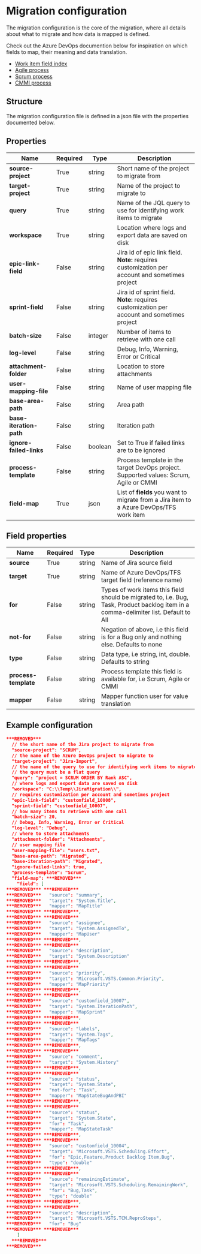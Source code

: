 # Migration configuration

The migration configuration is the core of the migration, where all details about what to migrate and how data is mapped is defined.

Check out the Azure DevOps documention below for inspiration on which fields to map, their meaning and data translation.

* [Work item field index](https://docs.microsoft.com/en-us/azure/devops/boards/work-items/guidance/work-item-field)
* [Agile process](https://docs.microsoft.com/en-us/azure/devops/boards/work-items/guidance/agile-process)
* [Scrum process](https://docs.microsoft.com/en-us/azure/devops/boards/work-items/guidance/scrum-process)
* [CMMI process](https://docs.microsoft.com/en-us/azure/devops/boards/work-items/guidance/cmmi-process)

## Structure 

The migration configuration file is defined in a json file with the properties documented below.

## Properties

|Name|Required|Type|Description|
|---|---|---|---|
|**source-project**|True|string|Short name of the project to migrate from|
|**target-project**|True|string|Name of the project to migrate to|
|**query**|True|string|Name of the JQL query to use for identifying work items to migrate|
|**workspace**|True|string|Location where logs and export data are saved on disk|
|**epic-link-field**|False|string|Jira id of epic link field. **Note:** requires customization per account and sometimes project|
|**sprint-field**|False|string|Jira id of sprint field. **Note:** requires customization per account and sometimes project|
|**batch-size**|False|integer|Number of items to retrieve with one call|
|**log-level**|False|string|Debug, Info, Warning, Error or Critical|
|**attachment-folder**|False|string|Location to store attachments|
|**user-mapping-file**|False|string|Name of user mapping file|
|**base-area-path**|False|string|Area path|
|**base-iteration-path**|False|string|Iteration path|
|**ignore-failed-links**|False|boolean|Set to True if failed links are to be ignored|
|**process-template**|False|string|Process template in the target DevOps project. Supported values: Scrum, Agile or CMMI|
|**field-map**|True|json|List of **fields** you want to migrate from a Jira item to a Azure DevOps/TFS work item|

## Field properties
|Name|Required|Type|Description|
|---|---|---|---|
|**source**|True|string|Name of Jira source field|
|**target**|True|string|Name of Azure DevOps/TFS target field (reference name)|
|**for**|False|string|Types of work items this field should be migrated to, i.e. Bug, Task, Product backlog item in a comma-delimiter list. Default to All|
|**not-for**|False|string|Negation of above, i.e this field is for a Bug only and nothing else. Defaults to none|
|**type**|False|string|Data type, i.e string, int, double. Defaults to string|
|**process-template**|False|string|Process template this field is available for, i.e Scrum, Agile or CMMI |
|**mapper**|False|string|Mapper function user for value translation|

## Example configuration

```json
***REMOVED***
  // the short name of the Jira project to migrate from
  "source-project": "SCRUM",
  // the name of the Azure DevOps project to migrate to
  "target-project": "Jira-Import",
  // the name of the query to use for identifying work items to migrate
  // the query must be a flat query
  "query": "project = SCRUM ORDER BY Rank ASC",
  // where logs and export data are saved on disk
  "workspace": "C:\\Temp\\JiraMigration\\",
  // requires customization per account and sometimes project
  "epic-link-field": "customfield_10008",
  "sprint-field": "customfield_10007",
  // how many items to retrieve with one call
  "batch-size": 20,
  // Debug, Info, Warning, Error or Critical
  "log-level": "Debug",
  // where to store attachments
  "attachment-folder": "Attachments",
  // user mapping file
  "user-mapping-file": "users.txt",
  "base-area-path": "Migrated",
  "base-iteration-path": "Migrated",
  "ignore-failed-links": true,
  "process-template": "Scrum", 
  "field-map": ***REMOVED***
    "field": [
***REMOVED*** ***REMOVED***
***REMOVED***   "source": "summary",
***REMOVED***   "target": "System.Title",
***REMOVED***   "mapper": "MapTitle"
***REMOVED*** ***REMOVED***,
***REMOVED*** ***REMOVED***
***REMOVED***   "source": "assignee",
***REMOVED***   "target": "System.AssignedTo",
***REMOVED***   "mapper": "MapUser"
***REMOVED*** ***REMOVED***,
***REMOVED*** ***REMOVED***
***REMOVED***   "source": "description",
***REMOVED***   "target": "System.Description"
***REMOVED*** ***REMOVED***,
***REMOVED*** ***REMOVED***
***REMOVED***   "source": "priority",
***REMOVED***   "target": "Microsoft.VSTS.Common.Priority",
***REMOVED***   "mapper": "MapPriority"
***REMOVED*** ***REMOVED***,
***REMOVED*** ***REMOVED***
***REMOVED***   "source": "customfield_10007",
***REMOVED***   "target": "System.IterationPath",
***REMOVED***   "mapper": "MapSprint"
***REMOVED*** ***REMOVED***,
***REMOVED*** ***REMOVED***
***REMOVED***   "source": "labels",
***REMOVED***   "target": "System.Tags",
***REMOVED***   "mapper": "MapTags"
***REMOVED*** ***REMOVED***,
***REMOVED*** ***REMOVED***
***REMOVED***   "source": "comment",
***REMOVED***   "target": "System.History"
***REMOVED*** ***REMOVED***,
***REMOVED*** ***REMOVED***
***REMOVED***   "source": "status",
***REMOVED***   "target": "System.State",
***REMOVED***   "not-for": "Task",
***REMOVED***   "mapper": "MapStateBugAndPBI"
***REMOVED*** ***REMOVED***,
***REMOVED*** ***REMOVED***
***REMOVED***   "source": "status",
***REMOVED***   "target": "System.State",
***REMOVED***   "for": "Task",
***REMOVED***   "mapper": "MapStateTask"
***REMOVED*** ***REMOVED***,
***REMOVED*** ***REMOVED***
***REMOVED***   "source": "customfield_10004",
***REMOVED***   "target": "Microsoft.VSTS.Scheduling.Effort",
***REMOVED***   "for": "Epic,Feature,Product Backlog Item,Bug",
***REMOVED***   "type": "double"
***REMOVED*** ***REMOVED***,
***REMOVED*** ***REMOVED***
***REMOVED***   "source": "remainingEstimate",
***REMOVED***   "target": "Microsoft.VSTS.Scheduling.RemainingWork",
***REMOVED***   "for": "Bug,Task",
***REMOVED***   "type": "double"
***REMOVED*** ***REMOVED***,
***REMOVED*** ***REMOVED***
***REMOVED***   "source": "description",
***REMOVED***   "target": "Microsoft.VSTS.TCM.ReproSteps",
***REMOVED***   "for": "Bug"
***REMOVED*** ***REMOVED***
    ]
  ***REMOVED***
***REMOVED***
```